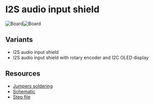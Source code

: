 # I2S audio input shield

![Board](https://github.com/srg74/WLED-ESP32-dev-board/blob/main/Shields/Linear_audio_input_shield/Docs/AUX_shield_front.jpg)![Board](https://github.com/srg74/WLED-ESP32-dev-board/blob/main/Shields/Linear_audio_input_shield/Docs/AUX_shield_back.jpg)

## Variants

- I2S audio input shield
- I2S audio input shield with rotary encoder and I2C OLED display

## Resources

- [Jumpers soldering](https://github.com/srg74/WLED-ESP32-dev-board/blob/main/Shields/Linear_audio_input_shield/Docs/I2S-shield-pinout.pdf)
- [Schematic](https://github.com/srg74/WLED-ESP32-dev-board/blob/main/Shields/Linear_audio_input_shield/Docs/Sound_AUX_shield_schematic.pdf)
- [Step file](https://github.com/srg74/WLED-ESP32-dev-board/blob/main/Shields/Linear_audio_input_shield/Docs/3D/AUX_shield_v1.step)
